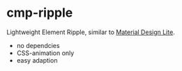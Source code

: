 cmp-ripple
==========

Lightweight Element Ripple, similar to [Material Design Lite](http://www.getmdl.io).

- no dependcies
- CSS-animation only
- easy adaption
